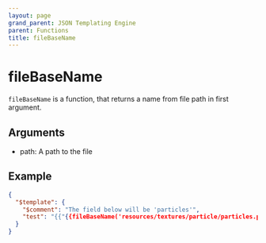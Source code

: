 ```yaml
---
layout: page
grand_parent: JSON Templating Engine
parent: Functions
title: fileBaseName
---
```


# fileBaseName

`fileBaseName` is a function, that returns a name from file path in first argument.

## Arguments

 - path: A path to the file

## Example

```json
{
  "$template": {
    "$comment": "The field below will be 'particles'",
    "test": "{{"{{fileBaseName('resources/textures/particle/particles.png')"}}}}"
  }
}
```